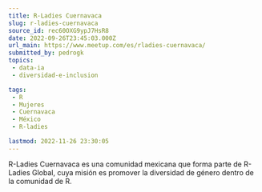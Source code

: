 ```yaml
---
title: R-Ladies Cuernavaca
slug: r-ladies-cuernavaca
source_id: rec60OXG9ypJ7HsR8
date: 2022-09-26T23:45:03.000Z
url_main: https://www.meetup.com/es/rladies-cuernavaca/
submitted_by: pedrogk
topics: 
 - data-ia
 - diversidad-e-inclusion

tags: 
 - R
 - Mujeres
 - Cuernavaca
 - México
 - R-ladies

lastmod: 2022-11-26 23:30:05
---
```


R-Ladies Cuernavaca es una comunidad mexicana que forma parte de R-Ladies Global, cuya misión es promover la diversidad de género dentro de la comunidad de R.
